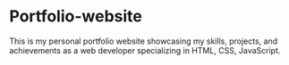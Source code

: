 # Portfolio-website
This is my personal portfolio website showcasing my skills, projects, and achievements as a web developer specializing in HTML, CSS, JavaScript.
